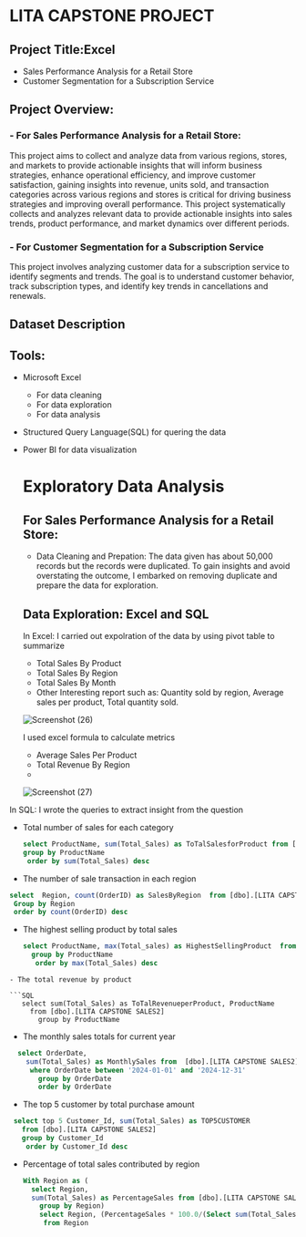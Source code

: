 # LITA CAPSTONE PROJECT

## Project Title:Excel
 - Sales Performance Analysis for a Retail Store
 - Customer Segmentation for a Subscription Service
  
## Project Overview:
### - For Sales Performance Analysis for a Retail Store:
This project aims to collect and analyze data from various regions, stores, and markets to provide actionable insights that will inform business strategies, enhance operational efficiency, and improve customer satisfaction, gaining insights into revenue, units sold, and transaction categories across various regions and stores is critical for driving business strategies and improving overall performance. This project systematically collects and analyzes relevant data to provide actionable insights into sales trends, product performance, and market dynamics over different periods.

### - For Customer Segmentation for a Subscription Service
   This project involves analyzing customer data for a subscription service to identify 
segments and trends. The goal is to understand customer behavior, track subscription types, 
and identify key trends in cancellations and renewals.

## Dataset Description

## Tools:
- Microsoft Excel
   - For data cleaning
   - For data exploration
   -  For data analysis
- Structured Query Language(SQL) for quering the data
- Power BI for data visualization
  
  # Exploratory Data Analysis
  ## For Sales Performance Analysis for a Retail Store:
  - Data Cleaning and Prepation: The data given has about 50,000 records but the records were duplicated. To gain insights and avoid overstating the outcome, I embarked on removing duplicate and prepare the data for exploration.
  ## Data Exploration: Excel and SQL
  In Excel: I carried out expolration of the data by using pivot table to summarize
   
    - Total Sales By Product
    - Total Sales By Region
    - Total Sales By Month
    -  Other Interesting report such as: Quantity sold by region, Average sales per product, Total quantity sold. 
 
     ![Screenshot (26)](https://github.com/user-attachments/assets/bd7e84fe-b7d1-4f8c-8fa6-120fd7c45f1c)

  I used excel formula to calculate metrics
  
   - Average Sales Per Product
   - Total Revenue By Region
   - 
    ![Screenshot (27)](https://github.com/user-attachments/assets/68d9ec7a-eaa4-4e9a-bc4c-3ca1b66960ca)

In SQL: I wrote the queries to extract insight from the  question
- Total number of sales for each category

  ```SQL
  select ProductName, sum(Total_Sales) as ToTalSalesforProduct from [dbo].[LITA CAPSTONE SALES2]
  group by ProductName
   order by sum(Total_Sales) desc
  ```
- The number of sale transaction in each region
```SQL
select  Region, count(OrderID) as SalesByRegion  from [dbo].[LITA CAPSTONE SALES2]
 Group by Region
 order by count(OrderID) desc
```
- The highest selling product by total sales

  ```SQL
  select ProductName, max(Total_sales) as HighestSellingProduct  from [dbo].[LITA CAPSTONE SALES2]
    group by ProductName
     order by max(Total_Sales) desc
```
- The total revenue by product

```SQL
   select sum(Total_Sales) as ToTalRevenueperProduct, ProductName
     from [dbo].[LITA CAPSTONE SALES2]
       group by ProductName
```
- The monthly sales totals for current year

 ```SQL
   select OrderDate,
     sum(Total_Sales) as MonthlySales from  [dbo].[LITA CAPSTONE SALES2]
      where OrderDate between '2024-01-01' and '2024-12-31'
        group by OrderDate 
        order by OrderDate
```
- The top 5 customer by total purchase amount

 ```SQL
  select top 5 Customer_Id, sum(Total_Sales) as TOP5CUSTOMER
    from [dbo].[LITA CAPSTONE SALES2]
    group by Customer_Id
     order by Customer_Id desc
```
- Percentage of total sales contributed by region

  ```SQL
  With Region as (
    select Region,
    sum(Total_Sales) as PercentageSales from [dbo].[LITA CAPSTONE SALES2]
      group by Region)
      select Region, (PercentageSales * 100.0/(Select sum(Total_Sales) from [dbo].[LITA CAPSTONE SALES2])) as PercentageSales 
       from Region
```

  







